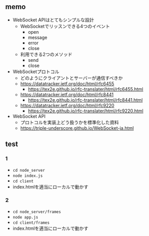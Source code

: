 ## memo
- WebSocket APIはとてもシンプルな設計
  - WebSocketでリッスンできる4つのイベント
    - open
    - message
    - error
    - close
  - 利用できる2つのメソッド
    - send
    - close
- WebSocketプロトコル
  - どのようにクライアントとサーバーが通信すべきか
  - https://datatracker.ietf.org/doc/html/rfc6455
    - https://tex2e.github.io/rfc-translater/html/rfc6455.html
  - https://datatracker.ietf.org/doc/html/rfc8441
    - https://tex2e.github.io/rfc-translater/html/rfc8441.html
  - https://datatracker.ietf.org/doc/html/rfc9220
    - https://tex2e.github.io/rfc-translater/html/rfc9220.html
- WebSocket API
  - プロトコルを実装上どう扱うかを標準化した資料
  - https://triple-underscore.github.io/WebSocket-ja.html


## test
### 1
- `cd node_server`
- `node index.js`
- `cd client`
- index.htmlを適当にローカルで動かす

### 2
- `cd node_server/frames`
- `node app.js`
- `cd client/frames`
- index.htmlを適当にローカルで動かす